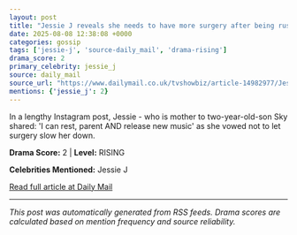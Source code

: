 ```yaml
---
layout: post
title: "Jessie J reveals she needs to have more surgery after being rushed back to hospital following mastectomy and breast cancer battle"
date: 2025-08-08 12:38:08 +0000
categories: gossip
tags: ['jessie-j', 'source-daily_mail', 'drama-rising']
drama_score: 2
primary_celebrity: jessie_j
source: daily_mail
source_url: "https://www.dailymail.co.uk/tvshowbiz/article-14982977/Jessie-J-surgery-hospital-mastectomy-breast-cancer.html?ns_mchannel=rss&ito=1490&ns_campaign=1490"
mentions: {'jessie_j': 2}
---
```


In a lengthy Instagram post, Jessie - who is mother to two-year-old-son Sky shared: 'I can rest, parent AND release new music' as she vowed not to let surgery slow her down.

**Drama Score:** 2 | **Level:** RISING

**Celebrities Mentioned:** Jessie J

[Read full article at Daily Mail](https://www.dailymail.co.uk/tvshowbiz/article-14982977/Jessie-J-surgery-hospital-mastectomy-breast-cancer.html?ns_mchannel=rss&ito=1490&ns_campaign=1490)

---
*This post was automatically generated from RSS feeds. Drama scores are calculated based on mention frequency and source reliability.*

